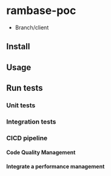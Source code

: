 # rambase-poc

- Branch/client

## Install

## Usage

## Run tests

### Unit tests

### Integration tests

### CICD pipeline

#### Code Quality Management

#### Integrate a performance management


